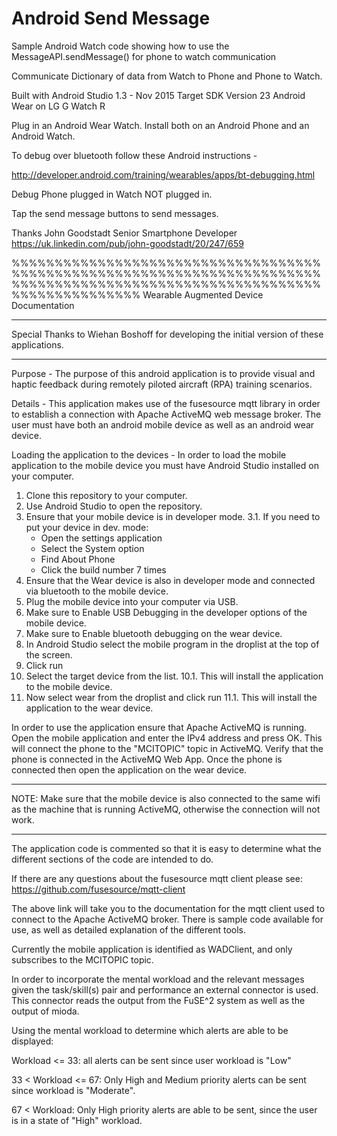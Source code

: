 # Android Send Message
Sample Android Watch code showing how to use the MessageAPI.sendMessage() for phone to watch communication

Communicate Dictionary of data from Watch to Phone and Phone to Watch.

Built with Android Studio 1.3 - Nov 2015
Target SDK Version 23
Android Wear on LG G Watch R

Plug in an Android Wear Watch. Install both on an Android Phone and an Android Watch.

To debug over bluetooth follow these Android instructions -

http://developer.android.com/training/wearables/apps/bt-debugging.html

Debug Phone plugged in Watch NOT plugged in.

Tap the send message buttons to send messages.

Thanks
John Goodstadt
Senior Smartphone Developer
https://uk.linkedin.com/pub/john-goodstadt/20/247/659


%%%%%%%%%%%%%%%%%%%%%%%%%%%%%%%%%%%%%%%%%%%%%%%%%%%%%%%%%%%%%%%%%%%%%%%%%%%%%%%%%%%%%%%%%%%%%%%%%%%%%%%%%%%%%%%%%%%%%%%%%%%
Wearable Augmented Device Documentation

********************************************************************************
Special Thanks to Wiehan Boshoff for developing the initial version of these
applications.
********************************************************************************

Purpose - The purpose of this android application is to provide visual and
haptic feedback during remotely piloted aircraft (RPA) training scenarios.

Details - This application makes use of the fusesource mqtt library in order to
establish a connection with Apache ActiveMQ web message broker. The user must
have both an android mobile device as well as an android wear device.

Loading the application to the devices - In order to load the mobile
application to the mobile device you must have Android Studio installed on your
computer.
  1.  Clone this repository to your computer.
  2.  Use Android Studio to open the repository.
  3.  Ensure that your mobile device is in developer mode.
    3.1.  If you need to put your device in dev. mode:
      *   Open the settings application
      *   Select the System option
      *   Find About Phone
      *   Click the build number 7 times
  4.  Ensure that the Wear device is also in developer mode and connected via
      bluetooth to the mobile device.
  5.  Plug the mobile device into your computer via USB.
  6.  Make sure to Enable USB Debugging in the developer options of the mobile
      device.
  7.  Make sure to Enable bluetooth debugging on the wear device.
  8.  In Android Studio select the mobile program in the droplist at the top of
      the screen.
  9.  Click run
  10. Select the target device from the list.
    10.1.  This will install the application to the mobile device.
  11. Now select wear from the droplist and click run
    11.1.   This will install the application to the wear device.


In order to use the application ensure that Apache ActiveMQ is running. Open the
mobile application and enter the IPv4 address and press OK. This will connect
the phone to the "MCITOPIC" topic in ActiveMQ. Verify that the phone is
connected in the ActiveMQ Web App. Once the phone is connected then open the
application on the wear device.

********************************************************************************
NOTE: Make sure that the mobile device is also connected to the same wifi as the
machine that is running ActiveMQ, otherwise the connection will not work.
********************************************************************************

The application code is commented so that it is easy to determine what the
different sections of the code are intended to do.

If there are any questions about the fusesource mqtt client please see:
https://github.com/fusesource/mqtt-client

The above link will take you to the documentation for the mqtt client used to
connect to the Apache ActiveMQ broker. There is sample code available for use,
as well as detailed explanation of the different tools.

Currently the mobile application is identified as WADClient, and only subscribes
to the MCITOPIC topic.

In order to incorporate the mental workload and the relevant messages given the
task/skill(s) pair and performance an external connector is used. This connector
reads the output from the FuSE^2 system as well as the output of mioda.

Using the mental workload to determine which alerts are able to be displayed:

Workload <= 33: all alerts can be sent since user workload is "Low"

33 < Workload <= 67: Only High and Medium priority alerts can be sent since
                      workload is "Moderate".

67 < Workload: Only High priority alerts are able to be sent, since the user
                is in a state of "High" workload.
